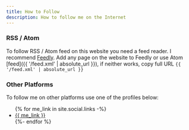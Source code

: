```yaml
---
title: How to Follow
description: How to follow me on the Internet
---
```


### RSS / Atom

To follow RSS / Atom feed on this website you need a feed reader. I recommend [Feedly](https://feedly.com).
Add any page on the website to Feedly or use Atom [feed]({{ '/feed.xml' | absolute_url }}), if neither works,
copy full URL `{{ '/feed.xml' | absolute_url }}`

### Other Platforms

To follow me on other platforms use one of the profiles below:
<ul>
    {% for me_link in site.social.links -%}
    <li><a rel="me" href="{{ me_link }}">{{ me_link }}</a></li>
    {%- endfor %}
</ul>
